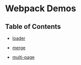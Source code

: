 # Webpack Demos

## Table of Contents

- [loader](https://github.com/xg4/webpack-demos/tree/loader)

- [merge](https://github.com/xg4/webpack-demos/tree/merge)

- [multi-page](https://github.com/xg4/webpack-demos/tree/multi-page)
